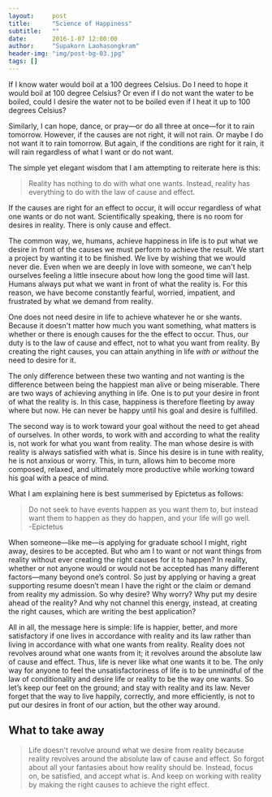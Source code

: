 ```yaml
---
layout:     post
title:      "Science of Happiness"
subtitle:   ""
date:       2016-1-07 12:00:00
author:     "Supakorn Laohasongkram"
header-img: "img/post-bg-03.jpg"
tags: []
---
```


<p>If I know water would boil at a 100 degrees Celsius. Do I need to hope it would boil at 100 degree Celsius? Or even if I do not want the water to be boiled, could I desire the water not to be boiled even if I heat it up to 100 degrees Celsius?</p>

<p>Similarly, I can hope, dance, or pray—or do all three at once—for it to rain tomorrow. However, if the causes are not right, it will not rain. Or maybe I do not want it to rain tomorrow. But again, if the conditions are right for it rain, it will rain regardless of what I want or do not want.</p>

<p>The simple yet elegant wisdom that I am attempting to reiterate here is this:</p>

<blockquote>Reality has nothing to do with what one wants. Instead, reality has everything to do with the law of cause and effect.</blockquote> 

<p>If the causes are right for an effect to occur, it will occur regardless of what one wants or do not want. Scientifically speaking, there is no room for desires in reality. There is only cause and effect.</p>

<p>The common way, we, humans, achieve happiness in life is to put what we desire in front of the causes we must perform to achieve the result. We start a project by wanting it to be finished. We live by wishing that we would never die. Even when we are deeply in love with someone, we can't help ourselves feeling a little insecure about how long the good time will last. Humans always put what we want in front of what the reality is. For this reason, we have become constantly fearful, worried, impatient, and frustrated by what we demand from reality.</p>

<p>One does not need desire in life to achieve whatever he or she wants. Because it doesn't matter how much you want something, what matters is whether or there is enough causes for the the effect to occur. Thus, our duty is to the law of cause and effect, not to what you want from reality. By creating the right causes, you can attain anything in life <em>with or without</em> the need to desire for it.</p>

<p>The only difference between these two wanting and not wanting is the difference between being the happiest man alive or being miserable. There are two ways of achieving anything in life. One is to put your desire in front of what the reality is. In this case, happiness is therefore fleeting by away where but now. He can never be happy until his goal and desire is fulfilled. </p>

<p>The second way is to work toward your goal without the need to get ahead of ourselves. In other words, to work with and according to what the reality is, not work for what you want from reality. The man whose desire is with reality is always satisfied with what is. Since his desire is in tune with reality, he is not anxious or worry. This, in turn, allows him to become more composed, relaxed, and ultimately more productive while working toward his goal with a peace of mind.</p>

<p>What I am explaining here is best summerised by Epictetus as follows:</p>

<blockquote>Do not seek to have events happen as you want them to, but instead want them to happen as they do happen, and your life will go well.<br>-Epictetus</blockquote>

<p>When someone—like me—is applying for graduate school I might, right away, desires to be accepted. But who am I to want or not want things from reality without ever creating the right causes for it to happen? In reality, whether or not anyone would or would not be accepted has many different factors—many beyond one’s control. So just by applying or having a great supporting resume doesn’t mean I have the right or the claim or demand from reality my admission. So why desire? Why worry? Why put my desire ahead of the reality? And why not channel this energy, instead, at creating the right causes, which are writing the best application?</p>

<p>All in all, the message here is simple: life is happier, better, and more satisfactory if one lives in accordance with reality and its law rather than living in accordance with what one wants from reality. Reality does not revolves around what one wants from it; it revolves around the absolute law of cause and effect. Thus, life is never like what one wants it to be. The only way for anyone to feel the unsatisfactoriness of life is to be unmindful of the law of conditionality and desire life or reality to be the way one wants. So let’s keep our feet on the ground; and stay with reality and its law. Never forget that the way to live happily, correctly, and more efficiently, is not to put our desires in front of our action, but the other way around.</p>

<h2 class="section-heading">What to take away</h2>

<blockquote>
	Life doesn't revolve around what we desire from reality because reality revolves around the absolute law of cause and effect. So forgot about all your fantasies about how reality should be. Instead, focus on, be satisfied, and accept what is. And keep on working with reality by making the right causes to achieve the right effect. 
</blockquote>